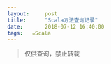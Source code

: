 ```yaml
---
layout:     post
title:      "Scala方法查询记录"
date:       2018-07-12 16:40:00
tags:   ๑Scala
---
```


> 仅供查询，禁止转载
